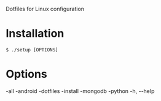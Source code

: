 Dotfiles for Linux configuration

Installation
============

    $ ./setup [OPTIONS]

Options
=======

-all
-android
-dotfiles
-install
-mongodb
-python
-h, --help
